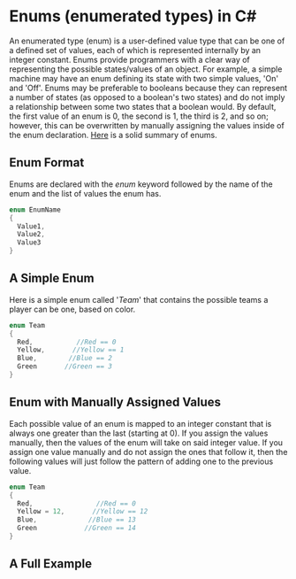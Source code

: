 # Enums (enumerated types) in C#
An enumerated type (enum) is a user-defined value type that can be one of a defined set of values, each of which is represented internally by an integer constant. Enums provide
programmers with a clear way of representing the possible states/values of an object. For example, a simple machine may have an enum defining its state with two simple values,
'On' and 'Off'. Enums may be preferable to booleans because they can represent a number of states (as opposed to a boolean's two states) and do not imply a relationship between 
some two states that a boolean would. By default, the first value of an enum is 0, the second is 1, the third is 2, and so on; however, this can be overwritten by manually 
assigning the values inside of the enum declaration. [Here](https://www.tutorialsteacher.com/csharp/csharp-enum) is a solid summary of enums.

## Enum Format
Enums are declared with the _enum_ keyword followed by the name of the enum and the list of values the enum has.

```C#
enum EnumName
{
  Value1,
  Value2,
  Value3
}
```

## A Simple Enum
Here is a simple enum called '_Team_' that contains the possible teams a player can be one, based on color.

```C#
enum Team
{
  Red,           //Red == 0
  Yellow,       //Yellow == 1
  Blue,        //Blue == 2
  Green       //Green == 3
}
```

## Enum with Manually Assigned Values
Each possible value of an enum is mapped to an integer constant that is always one greater than the last (starting at 0). If you assign the values manually, then the values 
of the enum will take on said integer value. If you assign one value manually and do not assign the ones that follow it, then the following values will just follow the 
pattern of adding one to the previous value.

```C#
enum Team
{
  Red,                //Red == 0
  Yellow = 12,       //Yellow == 12
  Blue,             //Blue == 13
  Green            //Green == 14
}
```

## A Full Example
